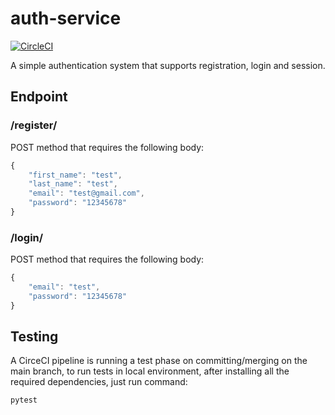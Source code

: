 # auth-service

[![CircleCI](https://circleci.com/gh/nicologiannini/auth-service/tree/main.svg?style=svg)](https://circleci.com/gh/nicologiannini/auth-service/tree/main)

A simple authentication system that supports registration, login and session.

## Endpoint
### /register/
POST method that requires the following body:
```javascript
{
    "first_name": "test",
    "last_name": "test",
    "email": "test@gmail.com",
    "password": "12345678"
}
```

### /login/
POST method that requires the following body:
```javascript
{
    "email": "test",
    "password": "12345678"
}
```

## Testing
A CirceCI pipeline is running a test phase on committing/merging on the main branch, to run tests in local environment, after installing all the required dependencies, just run command:
```bash
pytest
```

